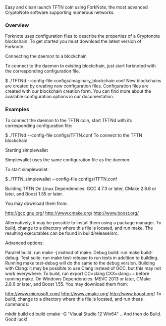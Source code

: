 Easy and clean launch TFTN coin using ForkNote, the most advanced CryptoNote software supporting numerous networks.

### Overview

Forknote uses configuration files to describe the properties of a Cryptonote blockchain. To get started you must download the latest version of Forknote.

Connecting the daemon to a blockchain

To connect to the daemon to existing blockchain, just start forknoted with the corresponding configuration file.

$ ./TFTNd --config-file configs/imaginary_blockchain.conf New blockchains are created by creating new configuration files. Configuration files are created with our blockchain creation form. You can find more about the available configuration options in our documentation.

### Examples

To connect the daemon to the TFTN coin, start TFTNd with its corresponding configuration file:

$ ./TFTNd --config-file configs/TFTN.conf To connect to the TFTN blockchain

Starting simplewallet

Simplewallet uses the same configuration file as the daemon.

To start simplewallet:

$ ./TFTN_simplewallet --config-file configs/TFTN.conf 

Building TFTN
On Linux
Dependencies: GCC 4.7.3 or later, CMake 2.8.6 or later, and Boost 1.55 or later.

You may download them from:

http://gcc.gnu.org/
http://www.cmake.org/
http://www.boost.org/

Alternatively, it may be possible to install them using a package manager.
To build, change to a directory where this file is located, and run make. The resulting executables can be found in build/release/src.

Advanced options:

Parallel build: run make -j<number of threads> instead of make.
Debug build: run make build-debug.
Test suite: run make test-release to run tests in addition to building. Running make test-debug will do the same to the debug version.
Building with Clang: it may be possible to use Clang instead of GCC, but this may not work everywhere. To build, run export CC=clang CXX=clang++ before running make.
On Windows
Dependencies: MSVC 2013 or later, CMake 2.8.6 or later, and Boost 1.55. You may download them from:

http://www.microsoft.com/
http://www.cmake.org/
http://www.boost.org/
To build, change to a directory where this file is located, and run theas commands:

mkdir build
cd build
cmake -G "Visual Studio 12 Win64" ..
And then do Build. Good luck!
